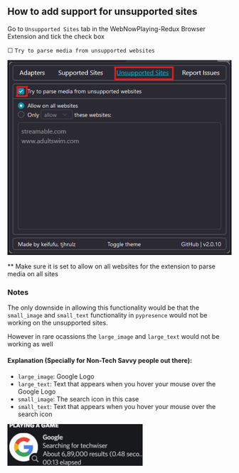 ## How to add support for unsupported sites
Go to `Unsupported Sites` tab in the WebNowPlaying-Redux Browser Extension and tick the check box 

&#x2610; `Try to parse media from unsupported websites`

![](assets/u1.png)

** Make sure it is set to allow on all websites for the extension to parse media on all sites

### Notes
The only downside in allowing this functionality would be that the `small_image` and `small_text` functionality in `pypresence` would not be working on the unsupported sites. 

However in rare ocassions the `large_image` and `large_text` would not be working as well


#### Explanation (Specially for Non-Tech Savvy people out there): 
- `large_image`: Google Logo
- `large_text`: Text that appears when you hover your mouse over the Google Logo
- `small_image`: The search icon in this case
- `small_text`: Text that appears when you hover your mouse over the search icon

![](assets/u2.png)
